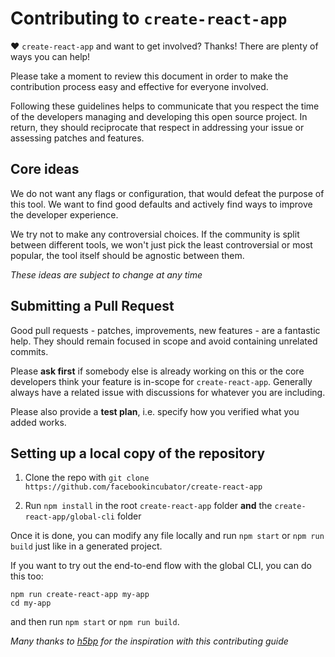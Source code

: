 # Contributing to `create-react-app`

♥ `create-react-app` and want to get involved? Thanks! There are plenty of ways you can help!

Please take a moment to review this document in order to make the contribution process easy and effective for everyone involved.

Following these guidelines helps to communicate that you respect the time of the developers managing and developing this open source project. In return, they should reciprocate that respect in addressing your issue or assessing patches and features.

## Core ideas

We do not want any flags or configuration, that would defeat the purpose of this tool. We want to find good defaults and actively find ways to improve the developer experience.

We try not to make any controversial choices. If the community is split between different tools, we won't just pick the least controversial or most popular, the tool itself should be agnostic between them.

*These ideas are subject to change at any time*

## Submitting a Pull Request

Good pull requests - patches, improvements, new features - are a fantastic help. They should remain focused in scope and avoid containing unrelated commits.

Please **ask first** if somebody else is already working on this or the core developers think your feature is in-scope for `create-react-app`. Generally always have a related issue with discussions for whatever you are including.

Please also provide a **test plan**, i.e. specify how you verified what you added works.

## Setting up a local copy of the repository

1. Clone the repo with `git clone https://github.com/facebookincubator/create-react-app`

2. Run `npm install` in the root `create-react-app` folder **and** the `create-react-app/global-cli` folder

Once it is done, you can modify any file locally and run `npm start` or `npm run build` just like in a generated project.

If you want to try out the end-to-end flow with the global CLI, you can do this too:

```
npm run create-react-app my-app
cd my-app
```

and then run `npm start` or `npm run build`.

*Many thanks to [h5bp](https://github.com/h5bp/html5-boilerplate/blob/master/CONTRIBUTING.md) for the inspiration with this contributing guide*
